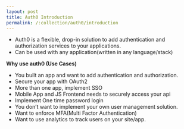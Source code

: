 ```yaml
---
layout: post
title: Auth0 Introduction
permalink: /:collection/auth0/introduction
---
```


- Auth0 is a flexible, drop-in solution to add authentication and authorization services to your applications.
- Can be used with any application(written in any language/stack)

**Why use auth0 (Use Cases)**
- You built an app and want to add authentication and authorization.
- Secure your app with OAuth2
- More than one app, implement SSO
- Mobile App and JS Frontend needs to securely access your api
- Implement One time password login
- You don’t want to implement your own user management solution.
- Want to enforce MFA(Multi Factor Authentication)
- Want to use analytics to track users on your site/app.
